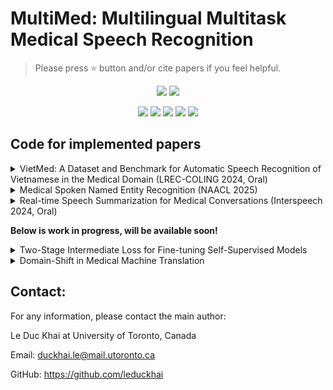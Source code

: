 # MultiMed: Multilingual Multitask Medical Speech Recognition

> Please press ⭐ button and/or cite papers if you feel helpful.

<p align="center">
<img src="https://img.shields.io/badge/Last%20updated%20on-03.07.2024-brightgreen?style=for-the-badge">
<img src="https://img.shields.io/badge/Written%20by-Le%20Duc%20Khai-pink?style=for-the-badge"> 
</p>

<p align="center">
<img src="https://img.shields.io/badge/Speech Recognition-white"> 
<img src="https://img.shields.io/badge/Natural Language Processing-white">
<img src="https://img.shields.io/badge/Large Language Model-white">     
<img src="https://img.shields.io/badge/Deep Learning-white">      
<img src="https://img.shields.io/badge/AI for Healthcare-white">
</p>

## Code for implemented papers

<details><summary>VietMed: A Dataset and Benchmark for Automatic Speech Recognition of Vietnamese in the Medical Domain (LREC-COLING 2024, Oral) </summary><p>

* [Code](VietMed/README.md)

* **Abstract:**
Due to privacy restrictions, there's a shortage of publicly available speech recognition datasets in the medical domain. In this work, we present VietMed - a Vietnamese speech recognition dataset in the medical domain comprising 16h of labeled medical speech, 1000h of unlabeled medical speech and 1200h of unlabeled general-domain speech. To our best knowledge, VietMed is by far the world's largest public medical speech recognition dataset in 7 aspects: total duration, number of speakers, diseases, recording conditions, speaker roles, unique medical terms and accents. VietMed is also by far the largest public Vietnamese speech dataset in terms of total duration. Additionally, we are the first to present a medical ASR dataset covering all ICD-10 disease groups and all accents within a country. Moreover, we release the first public large-scale pre-trained models for Vietnamese ASR, w2v2-Viet and XLSR-53-Viet, along with the first public large-scale fine-tuned models for medical ASR. Even without any medical data in unsupervised pre-training, our best pre-trained model XLSR-53-Viet generalizes very well to the medical domain by outperforming state-of-the-art XLSR-53, from 51.8% to 29.6% WER on test set (a relative reduction of more than 40%). All code, data and models are made publicly available here: [https://github.com/leduckhai/MultiMed/tree/master/VietMed](https://github.com/leduckhai/MultiMed/tree/master/VietMed)
    
* **Citation:**
Please cite this paper https://arxiv.org/abs/2404.05659

``` bibtex
@inproceedings{le2024vietmed,
  title={VietMed: A Dataset and Benchmark for Automatic Speech Recognition of Vietnamese in the Medical Domain},
  author={Le-Duc, Khai},
  booktitle={Proceedings of the 2024 Joint International Conference on Computational Linguistics, Language Resources and Evaluation (LREC-COLING 2024)},
  pages={17365--17370},
  year={2024}
}
```
</p></details>

<details><summary>Medical Spoken Named Entity Recognition (NAACL 2025) </summary><p>
    
* [Code](VietMed-NER/README.md)

* **Abstract:**
Spoken Named Entity Recognition (NER) aims to extract named entities from speech and categorise them into types like person, location, organization, etc. In this work, we present VietMed-NER - the first spoken NER dataset in the medical domain. To our knowledge, our Vietnamese real-world dataset is the largest spoken NER dataset in the world regarding the number of entity types, featuring 18 distinct types. Furthermore, we present baseline results using various state-of-the-art pre-trained models: encoder-only and sequence-to-sequence; and conduct quantitative and qualitative error analysis. We found that pre-trained multilingual models generally outperform monolingual models on reference text and ASR output and encoders outperform sequence-to-sequence models in NER tasks. By translating the transcripts, the dataset can also be utilised for text NER in the medical domain in other languages than Vietnamese. All code, data and models are publicly available: [https://github.com/leduckhai/MultiMed/tree/master/VietMed-NER](https://github.com/leduckhai/MultiMed/tree/master/VietMed-NER)

* **Citation:**
Please cite this paper https://arxiv.org/abs/2406.13337

``` bibtex
@article{le2024medical,
  title={Medical Spoken Named Entity Recognition},
  author={Le-Duc, Khai and Thulke, David and Tran, Hung-Phong and Vo-Dang, Long and Nguyen, Khai-Nguyen and Hy, Truong-Son and Schl{\"u}ter, Ralf},
  journal={arXiv preprint arXiv:2406.13337},
  year={2024}
}
```
</p></details>

<details><summary> Real-time Speech Summarization for Medical Conversations (Interspeech 2024, Oral) </summary><p>

<p align="center">
<img src="/VietMed-Sum/RTSS_diagram.png" alt="drawing" width="900"/>
</p>

* [Code](VietMed-Sum/README.md)

* **Abstract:**
In doctor-patient conversations, identifying medically relevant information is crucial, posing the need for conversation summarization. In this work, we propose the first deployable real-time speech summarization system for real-world applications in industry, which generates a local summary after every N speech utterances within a conversation and a global summary after the end of a conversation. Our system could enhance user experience from a business standpoint, while also reducing computational costs from a technical perspective. Secondly, we present VietMed-Sum which, to our knowledge, is the first speech summarization dataset for medical conversations. Thirdly, we are the first to utilize LLM and human annotators collaboratively to create gold standard and synthetic summaries for medical conversation summarization. Finally, we present baseline results of state-of-the-art models on VietMed-Sum. All code, data (English-translated and Vietnamese) and models are available online: [https://github.com/leduckhai/MultiMed/tree/master/VietMed-Sum](https://github.com/leduckhai/MultiMed/tree/master/VietMed-Sum)

* **Citation:**
Please cite this paper: https://arxiv.org/abs/2406.15888

``` bibtex
@article{VietMed_Sum,
    title={Real-time Speech Summarization for Medical Conversations},
    author={Le-Duc, Khai and Nguyen, Khai-Nguyen and Vo-Dang, Long and Hy, Truong-Son},
    journal={arXiv preprint arXiv:2406.15888},
    booktitle={Interspeech 2024},
    url = {https://arxiv.org/abs/2406.15888},
    year={2024}
    }
```
</p></details>

**Below is work in progress, will be available soon!**

<details><summary>Two-Stage Intermediate Loss for Fine-tuning Self-Supervised Models</summary><p>
Due to the double-blind review, request of implementation and models will be processed after paper notification.
</p></details>

<details><summary>Domain-Shift in Medical Machine Translation</summary><p>
Due to the double-blind review, request of implementation and models will be processed after paper notification.
</p></details>

## Contact:

For any information, please contact the main author:

Le Duc Khai at University of Toronto, Canada

Email: duckhai.le@mail.utoronto.ca

GitHub: https://github.com/leduckhai

